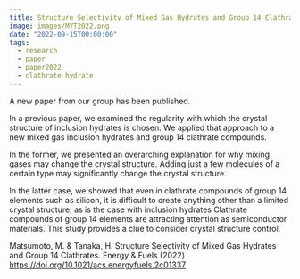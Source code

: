 ```yaml
---
title: Structure Selectivity of Mixed Gas Hydrates and Group 14 Clathrates
image: images/MYT2022.png
date: "2022-09-15T00:00:00"
tags:
  - research
  - paper
  - paper2022
  - clathrate hydrate
---
```

A new paper from our group has been published.

In a previous paper, we examined the regularity with which the crystal structure of inclusion hydrates is chosen. We applied that approach to a new mixed gas inclusion hydrates and group 14 clathrate compounds.

In the former, we presented an overarching explanation for why mixing gases may change the crystal structure. Adding just a few molecules of a certain type may significantly change the crystal structure.

In the latter case, we showed that even in clathrate compounds of group 14 elements such as silicon, it is difficult to create anything other than a limited crystal structure, as is the case with inclusion hydrates Clathrate compounds of group 14 elements are attracting attention as semiconductor materials. This study provides a clue to consider crystal structure control.

Matsumoto, M. & Tanaka, H. Structure Selectivity of Mixed Gas Hydrates and Group 14 Clathrates. Energy & Fuels (2022) https://doi.org/10.1021/acs.energyfuels.2c01337
